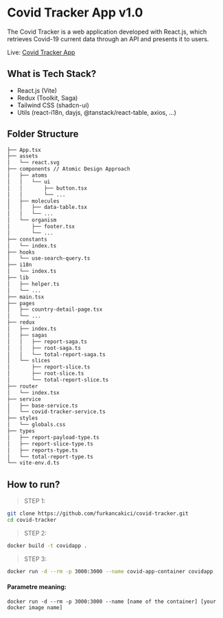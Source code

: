 # Covid Tracker App v1.0

The Covid Tracker is a web application developed with React.js, which retrieves Covid-19 current data through an API and presents it to users.

Live: [Covid Tracker App](https://covid-tracker-furkancakici.vercel.app/)

## What is Tech Stack?

-   React.js (Vite)
-   Redux (Toolkit, Saga)
-   Tailwind CSS (shadcn-ui)
-   Utils (react-i18n, dayjs, @tanstack/react-table, axios, ...)

## Folder Structure

```bash
├── App.tsx
├── assets
│   └── react.svg
├── components // Atomic Design Approach
│   ├── atoms
│   │   └── ui
│   │       ├── button.tsx
│   │       └── ...
│   ├── molecules
│   │   ├── data-table.tsx
│   │   └── ...
│   └── organism
│       ├── footer.tsx
│       └── ...
├── constants
│   └── index.ts
├── hooks
│   └── use-search-query.ts
├── i18n
│   └── index.ts
├── lib
│   ├── helper.ts
│   └── ...
├── main.tsx
├── pages
│   ├── country-detail-page.tsx
│   └── ...
├── redux
│   ├── index.ts
│   ├── sagas
│   │   ├── report-saga.ts
│   │   ├── root-saga.ts
│   │   └── total-report-saga.ts
│   └── slices
│       ├── report-slice.ts
│       ├── root-slice.ts
│       └── total-report-slice.ts
├── router
│   └── index.tsx
├── service
│   ├── base-service.ts
│   └── covid-tracker-service.ts
├── styles
│   └── globals.css
├── types
│   ├── report-payload-type.ts
│   ├── report-slice-type.ts
│   ├── reports-type.ts
│   └── total-report-type.ts
└── vite-env.d.ts

```

## How to run?

> STEP 1:

```bash
git clone https://github.com/furkancakici/covid-tracker.git
cd covid-tracker
```

> STEP 2:

```bash
docker build -t covidapp .
```

> STEP 3:

```bash
docker run -d --rm -p 3000:3000 --name covid-app-container covidapp
```

#### Parametre meaning:

`docker run -d --rm -p 3000:3000 --name [name of the container] [your docker image name]`
